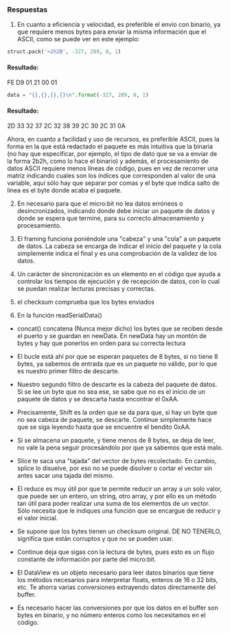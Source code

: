 ### Respuestas

1. En cuanto a eficiencia y velocidad, es preferible el envío con binario, ya que requiere menos bytes para enviar la misma información que el ASCII, como se puede ver en este ejemplo: 

```py
struct.pack('>2h2B', -327, 289, 0, 1)
```
#### Resultado: 
FE D9 01 21 00 01

```py
data = "{},{},{},{}\n".format(-327, 289, 0, 1)
```
#### Resultado:
2D 33 32 37 2C 32 38 39 2C 30 2C 31 0A

Ahora, en cuanto a facilidad y uso de recursos, es preferible ASCII, pues la forma en la que está redactado el paquete es más intuitiva que la binaria (no hay que especificar, por ejemplo, el tipo de dato que se va a enviar de la forma 2b2h, como lo hace el binario) y además, el procesamiento de datos ASCII requiere menos líneas de código, pues en vez de recorrer una matriz indicando cuales son los índices que corresponden al valor de una variable, aquí sólo hay que separar por comas y el byte que indica salto de línea es el byte donde acaba el paquete. 

2. En necesario para que el micro:bit no lea datos erróneos o desincronizados, indicando donde debe iniciar un paquete de datos y donde se espera que termine, para su correcto almacenamiento y procesamiento. 

3. El framing funciona poniéndole una "cabeza" y una "cola" a un paquete de datos. La cabeza se encarga de indicar el inicio del paquete y la cola simplemente indica el final y es una comprobación de la validez de los datos.

4. Un carácter de sincronización es un elemento en el código que ayuda a controlar los tiempos de ejecución y de recepción de datos, con lo cual se puedan realizar lecturas precisas y correctas. 

5. el checksum comprueba que los bytes enviados 

6. En la función readSerialData()

* concat() concatena (Nunca mejor dicho) los bytes que se reciben desde el puerto y se guardan en newData. En newData hay un montón de bytes y hay que ponerlos en orden para su correcta lectura

* El bucle está ahí por que se esperan paquetes de 8 bytes, si no tiene 8 bytes, ya sabemos de entrada que es un paquete no válido, por lo que es nuestro primer filtro de descarte. 

* Nuestro segundo filtro de descarte es la cabeza del paquete de datos. Si se lee un byte que no sea ese, se sabe que no es el inicio de un paquete de datos y se descarta hasta encontrar el 0xAA.

* Precisamente, Shift es la orden que se da para que, si hay un byte que no sea cabeza de paquete, se descarte. Continue simplemente hace que se siga leyendo hasta que se encuentre el bendito 0xAA.

* Si se almacena un paquete, y tiene menos de 8 bytes, se deja de leer, no vale la pena seguir procesándolo por que ya sabemos que está malo.

* Slice te saca una "tajada" del vector de bytes recolectado. En cambio, splice lo disuelve, por eso no se puede disolver o cortar el vector sin antes sacar una tajada del mismo.

* El reduce es muy útil por que te permite reducir un array a un solo valor, que puede ser un entero, un string, otro array, y por ello es un método tan útil para poder realizar una suma de los elementos de un vector. Sólo necesita que le indiques una función que se encargue de reducir y el valor inicial.

* Se supone que los bytes tienen un checksum original. DE NO TENERLO, significa que están corruptos y que no se pueden usar.

* Continue deja que sigas con la lectura de bytes, pues esto es un flujo constante de información por parte del micro:bit.

* El DataView es un objeto necesario para leer datos binarios que tiene los métodos necesarios para interpretar floats, enteros de 16 o 32 bits, etc. Te ahorra varias conversiones extrayendo datos directamente del buffer. 

* Es necesario hacer las conversiones por que los datos en el buffer son bytes en binario, y no número enteros como los necesitamos en el código. 
